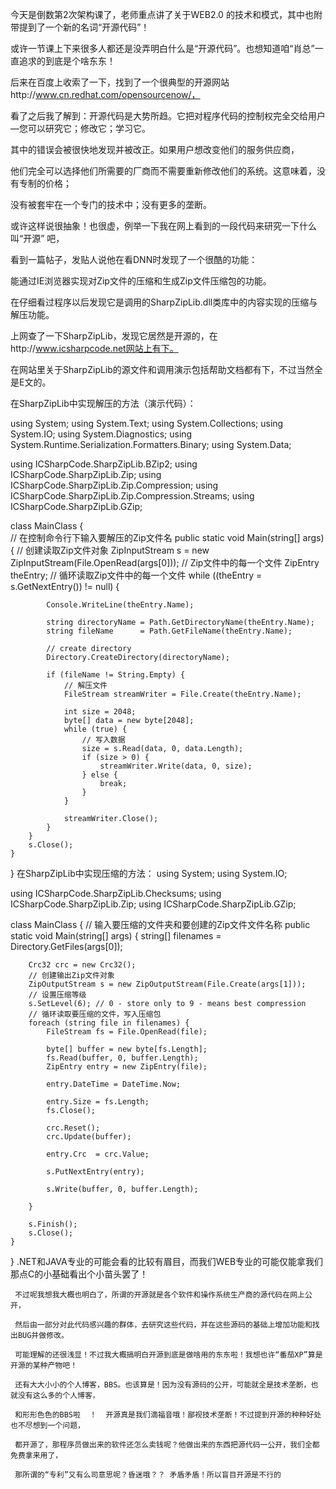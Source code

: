 ﻿今天是倒数第2次架构课了，老师重点讲了关于WEB2.0 的技术和模式，其中也附带提到了一个新的名词“开源代码”！

或许一节课上下来很多人都还是没弄明白什么是“开源代码”。也想知道咱“肖总”一直追求的到底是个啥东东！

后来在百度上收索了一下，找到了一个很典型的开源网站http://www.cn.redhat.com/opensourcenow/，

看了之后我了解到：开源代码是大势所趋。它把对程序代码的控制权完全交给用户—您可以研究它；修改它；学习它。

其中的错误会被很快地发现并被改正。如果用户想改变他们的服务供应商，

他们完全可以选择他们所需要的厂商而不需要重新修改他们的系统。这意味着，没有专制的价格；

没有被套牢在一个专门的技术中；没有更多的垄断。

或许这样说很抽象！也很虚，例举一下我在网上看到的一段代码来研究一下什么叫“开源” 吧，

看到一篇帖子，发贴人说他在看DNN时发现了一个很酷的功能：

能通过IE浏览器实现对Zip文件的压缩和生成Zip文件压缩包的功能。

在仔细看过程序以后发现它是调用的SharpZipLib.dll类库中的内容实现的压缩与解压功能。

上网查了一下SharpZipLib，发现它居然是开源的，在http://www.icsharpcode.net网站上有下。

在网站里关于SharpZipLib的源文件和调用演示包括帮助文档都有下，不过当然全是E文的。

在SharpZipLib中实现解压的方法（演示代码）：

using System;
using System.Text;
using System.Collections;
using System.IO;
using System.Diagnostics;
using System.Runtime.Serialization.Formatters.Binary;
using System.Data;

using ICSharpCode.SharpZipLib.BZip2;
using ICSharpCode.SharpZipLib.Zip;
using ICSharpCode.SharpZipLib.Zip.Compression;
using ICSharpCode.SharpZipLib.Zip.Compression.Streams;
using ICSharpCode.SharpZipLib.GZip;


class MainClass
{           
    // 在控制命令行下输入要解压的Zip文件名
    public static void Main(string[] args)
    {
        // 创建读取Zip文件对象
        ZipInputStream s = new ZipInputStream(File.OpenRead(args[0]));
        // Zip文件中的每一个文件
        ZipEntry theEntry;
        // 循环读取Zip文件中的每一个文件
        while ((theEntry = s.GetNextEntry()) != null) {
           
            Console.WriteLine(theEntry.Name);
           
            string directoryName = Path.GetDirectoryName(theEntry.Name);
            string fileName      = Path.GetFileName(theEntry.Name);
           
            // create directory
            Directory.CreateDirectory(directoryName);
           
            if (fileName != String.Empty) {
                // 解压文件
                FileStream streamWriter = File.Create(theEntry.Name);
               
                int size = 2048;
                byte[] data = new byte[2048];
                while (true) {
                    // 写入数据
                    size = s.Read(data, 0, data.Length);
                    if (size > 0) {
                        streamWriter.Write(data, 0, size);
                    } else {
                        break;
                    }
                }
               
                streamWriter.Close();
            }
        }
        s.Close();
    }
}
在SharpZipLib中实现压缩的方法：
using System;
using System.IO;

using ICSharpCode.SharpZipLib.Checksums;
using ICSharpCode.SharpZipLib.Zip;
using ICSharpCode.SharpZipLib.GZip;

class MainClass
{
    // 输入要压缩的文件夹和要创建的Zip文件文件名称
    public static void Main(string[] args)
    {
        string[] filenames = Directory.GetFiles(args[0]);
       
        Crc32 crc = new Crc32();
        // 创建输出Zip文件对象
        ZipOutputStream s = new ZipOutputStream(File.Create(args[1]));
        // 设置压缩等级
        s.SetLevel(6); // 0 - store only to 9 - means best compression
        // 循环读取要压缩的文件，写入压缩包       
        foreach (string file in filenames) {
            FileStream fs = File.OpenRead(file);
           
            byte[] buffer = new byte[fs.Length];
            fs.Read(buffer, 0, buffer.Length);
            ZipEntry entry = new ZipEntry(file);
           
            entry.DateTime = DateTime.Now;
           
            entry.Size = fs.Length;
            fs.Close();
           
            crc.Reset();
            crc.Update(buffer);
           
            entry.Crc  = crc.Value;
           
            s.PutNextEntry(entry);
           
            s.Write(buffer, 0, buffer.Length);
           
        }
       
        s.Finish();
        s.Close();
    }
}
    .NET和JAVA专业的可能会看的比较有眉目，而我们WEB专业的可能仅能拿我们那点C的小基础看出个小苗头罢了！

     不过呢我想我大概也明白了，所谓的开源就是各个软件和操作系统生产商的源代码在网上公开，
     
     然后由一部分对此代码感兴趣的群体，去研究这些代码，并在这些源码的基础上增加功能和找出BUG并做修改。
     
     可能理解的还很浅显！不过我大概搞明白开源到底是做啥用的东东啦！我想也许“番茄XP”算是开源的某种产物吧！
     
     还有大大小小的个人博客，BBS。也该算是！因为没有源码的公开，可能就全是技术垄断，也就没有这么多的个人博客，
     
     和形形色色的BBS啦  ！  开源真是我们滴福音哦！鄙视技术垄断！不过提到开源的种种好处也不尽想到一个问题，
     
     都开源了，那程序员做出来的软件还怎么卖钱呢？他做出来的东西把源代码一公开，我们全都免费拿来用了，
     
     那所谓的“专利”又有么司意思呢？昏迷哦？？ 矛盾矛盾！所以盲目开源是不行的 
